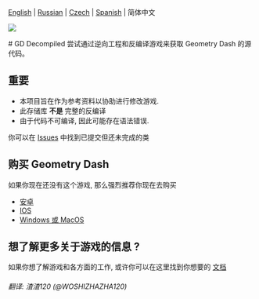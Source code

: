[English](README.md) | [Russian](README-RU.md) | [Czech](README-CZ.md) | [Spanish](README-ES.md) | 简体中文
<p>
<a href="https://discord.gg/GpBrjrebd5"><img src=https://img.shields.io/badge/Discord_Server-3670a0?style=for-the-badge&logo=discord&logoColor=white></a>
</p>
# GD Decompiled
 尝试通过逆向工程和反编译游戏来获取 Geometry Dash 的源代码。

## 重要

- 本项目旨在作为参考资料以协助进行修改游戏.
- 此存储库 <b>不是</b> 完整的反编译
- 由于代码不可编译, 因此可能存在语法错误.

你可以在 [Issues](https://github.com/Wyliemaster/GD-Decompiled/issues) 中找到已提交但还未完成的类

## 购买 Geometry Dash

如果你现在还没有这个游戏, 那么强烈推荐你现在去购买

- [安卓](https://play.google.com/store/apps/details?id=com.robtopx.geometryjump&hl=en_GB&gl=US)
- [IOS](https://apps.apple.com/us/app/geometry-dash/id625334537)
- [Windows 或 MacOS](https://store.steampowered.com/app/322170/Geometry_Dash/)

## 想了解更多关于游戏的信息 ?

如果你想了解游戏和各方面的工作, 或许你可以在这里找到你想要的 [文档](https://github.com/Wyliemaster/gddocs)

###### 翻译: 渣渣120 (@WOSHIZHAZHA120)
